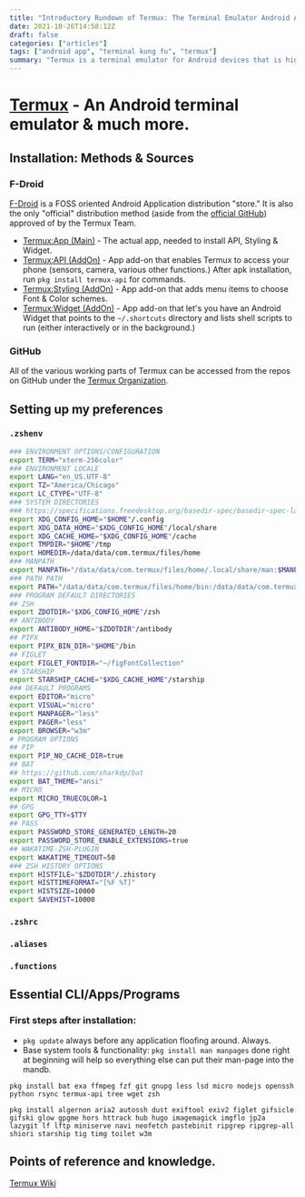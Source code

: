 ```yaml
---
title: "Introductory Rundown of Termux: The Terminal Emulator Android App."
date: 2021-10-26T14:58:12Z
draft: false
categories: ["articles"]
tags: ["android app", "terminal kung fu", "termux"]
summary: "Termux is a terminal emulator for Android devices that is highly extensible through its own package repositories. This article covers installation of the app, setting up my own opinionated version of a base system, and offers resources to dive into to further tune the environment to your specifications."
---
```


# [Termux](https://termux.com) - An Android terminal emulator & much more.

## Installation: Methods & Sources
### F-Droid
[F-Droid](https://f-droid.org) is a FOSS oriented Android Application distribution "store." It is also the only "official" distribution method (aside from the [official GitHub](https://github.com/termux/termux-app)) approved of by the Termux Team. 
* [Termux:App (Main)](https://f-droid.org/repo/com.termux) - The actual app, needed to install API, Styling & Widget.
* [Termux:API (AddOn)](https://f-droid.org/repo/com.termux.api) - App add-on that enables Termux to access your phone (sensors, camera, various other functions.) After apk installation, run `pkg install termux-api` for commands.
* [Termux:Styling (AddOn)](https://f-droid.org/repo/com.termux.styling) - App add-on that adds menu items to choose Font & Color schemes.
* [Termux:Widget (AddOn)](https://f-droid.org/repo/com.termux.widget) - App add-on that let's you have an Android Widget that points to the `~/.shortcuts` directory and lists shell scripts to run (either interactively or in the background.)
### GitHub
All of the various working parts of Termux can be accessed from the repos on GitHub under the [Termux Organization](https://github.com/termux/). 

## Setting up my preferences
### `.zshenv`
```zsh
### ENVIRONMENT OPTIONS/CONFIGURATION
export TERM="xterm-256color"
### ENVIRONMENT LOCALE
export LANG="en_US.UTF-8"
export TZ="America/Chicago"
export LC_CTYPE="UTF-8"
### SYSTEM DIRECTORIES
### https://specifications.freedesktop.org/basedir-spec/basedir-spec-latest.html
export XDG_CONFIG_HOME="$HOME"/.config
export XDG_DATA_HOME="$XDG_CONFIG_HOME"/local/share
export XDG_CACHE_HOME="$XDG_CONFIG_HOME"/cache
export TMPDIR="$HOME"/tmp
export HOMEDIR=/data/data/com.termux/files/home
### MANPATH
export MANPATH="/data/data/com.termux/files/home/.local/share/man:$MANPATH"
### PATH PATH
export PATH="/data/data/com.termux/files/home/bin:/data/data/com.termux/files/home/.local/bin:/data/data/com.termux/files/home/.cargo/bin:$PATH"
### PROGRAM DEFAULT DIRECTORIES
## ZSH
export ZDOTDIR="$XDG_CONFIG_HOME"/zsh
## ANTIBODY
export ANTIBODY_HOME="$ZDOTDIR"/antibody
## PIPX
export PIPX_BIN_DIR="$HOME"/bin
## FIGLET
export FIGLET_FONTDIR="~/figFontCollection"
## STARSHIP
export STARSHIP_CACHE="$XDG_CACHE_HOME"/starship
### DEFAULT PROGRAMS
export EDITOR="micro"
export VISUAL="micro"
export MANPAGER="less"
export PAGER="less"
export BROWSER="w3m"
# PROGRAM OPTIONS
## PIP 
export PIP_NO_CACHE_DIR=true
## BAT
## https://github.com/sharkdp/bat
export BAT_THEME="ansi"
## MICRO
export MICRO_TRUECOLOR=1
## GPG
export GPG_TTY=$TTY
## PASS
export PASSWORD_STORE_GENERATED_LENGTH=20
export PASSWORD_STORE_ENABLE_EXTENSIONS=true
## WAKATIME-ZSH-PLUGIN
export WAKATIME_TIMEOUT=50
### ZSH HISTORY OPTIONS
export HISTFILE="$ZDOTDIR"/.zhistory
export HISTTIMEFORMAT="[%F %T]"
export HISTSIZE=10000
export SAVEHIST=10000
```
### `.zshrc`
### `.aliases`
### `.functions` 

## Essential CLI/Apps/Programs
### First steps after installation:

* `pkg update` always before any application floofing around. Always.
* Base system tools & functionality: 
`pkg install man manpages` done right at beginning will help so everything else can put their man-page into the mandb.

`pkg install bat exa ffmpeg fzf git gnupg less lsd micro nodejs openssh python rsync termux-api tree wget zsh`

`pkg install algernon aria2 autossh dust exiftool exiv2 figlet gifsicle gifski glow gpgme hors httrack hub hugo imagemagick imgflo jp2a lazygit lf lftp miniserve navi neofetch pastebinit ripgrep ripgrep-all shiori starship tig timg toilet w3m`

## Points of reference and knowledge.

[Termux Wiki](https://wiki.termux.com/wiki/Main_Page) 

